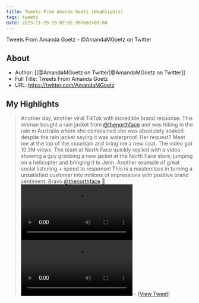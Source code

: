 ```yaml
---
title: Tweets From Amanda Goetz (Highlights)
tags: tweets
date: 2023-11-29 19:02:02.997682+00:00
---
```

Tweets From Amanda Goetz - @AmandaMGoetz on Twitter

## About
- Author: [[@AmandaMGoetz on Twitter|@AmandaMGoetz on Twitter]]
- Full Title: Tweets From Amanda Goetz
- URL: https://twitter.com/AmandaMGoetz

## My Highlights
> Another day, another viral TikTok with incredible brand response. 
> This woman bought a rain jacket from <a href="https://twitter.com/thenorthface"><a href="https://twitter.com/thenorthface">@thenorthface</a></a> and was hiking in the rain in Australia where she complained she was absolutely soaked despite the rain jacket saying it was waterproof. 
> Her request? 
> Meet me at the top of the mountain and bring me a new coat. 
> The video got 10.3M views. 
> The team at North Face quickly replied with a video showing a guy grabbing a new jacket at the North Face store, jumping on a helicopter and bringing it to Jenn. 
> Another example of great social listening + speed to response! 
> This is a masterclass in turning a unsatisfied customer into millions of impressions with positive brand sentiment.
> Bravo <a href="https://twitter.com/thenorthface"><a href="https://twitter.com/thenorthface">@thenorthface</a></a> 👏<video controls><source src="https://video.twimg.com/amplify_video/1729911707751919616/pl/94WDrfqoP7E0i_zO.m3u8?tag=14&container=fmp4" type="application/x-mpegURL"><source src="https://video.twimg.com/amplify_video/1729911707751919616/vid/avc1/480x852/tulHoCKl1IBe89bd.mp4?tag=14" type="video/mp4"><source src="https://video.twimg.com/amplify_video/1729911707751919616/vid/avc1/576x1024/EpW6fq6QfISpg4cC.mp4?tag=14" type="video/mp4"><source src="https://video.twimg.com/amplify_video/1729911707751919616/vid/avc1/320x568/UyYcBZgrzoddX7VS.mp4?tag=14" type="video/mp4">Your browser does not support the video tag.</video><video controls><source src="https://video.twimg.com/amplify_video/1729911707764424704/pl/svYWN6SV1DXTdTAn.m3u8?tag=14&container=fmp4" type="application/x-mpegURL"><source src="https://video.twimg.com/amplify_video/1729911707764424704/vid/avc1/720x1556/Yt4cQGbXYnJhpaDa.mp4?tag=14" type="video/mp4"><source src="https://video.twimg.com/amplify_video/1729911707764424704/vid/avc1/320x690/Jo-adUwd-dFNfMxt.mp4?tag=14" type="video/mp4"><source src="https://video.twimg.com/amplify_video/1729911707764424704/vid/avc1/480x1036/3Sr2tR4Kiba3cajR.mp4?tag=14" type="video/mp4">Your browser does not support the video tag.</video>
\-  ([View Tweet](https://twitter.com/AmandaMGoetz/status/1729911871979885046))

